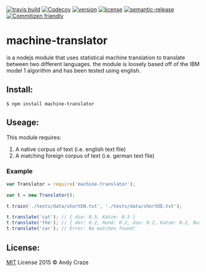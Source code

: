 [![travis build](https://img.shields.io/travis/accraze/machine-translator.svg)](https://travis-ci.org/accraze/machine-translator)
[![Codecov](https://img.shields.io/codecov/c/github/accraze/machine-translator.svg)](https://codecov.io/github/accraze/machine-translator)
[![version](https://img.shields.io/npm/v/machine-translator.svg)](https://www.npmjs.com/package/machine-translator)
[![license](https://img.shields.io/npm/l/machine-translator.svg)](https://www.npmjs.com/package/machine-translator)
[![semantic-release](https://img.shields.io/badge/%20%20%F0%9F%93%A6%F0%9F%9A%80-semantic--release-e10079.svg)](https://github.com/semantic-release/semantic-release)
[![Commitizen friendly](https://img.shields.io/badge/commitizen-friendly-brightgreen.svg)](http://commitizen.github.io/cz-cli/)
# machine-translator
is a nodejs module that uses statistical machine translation to translate between two different languages. the module is loosely based off of the IBM model 1 algorithm and has been tested using english.

## Install:
`$ npm install machine-translator`

## Useage:
This module requires:

1. A native corpus of text (i.e. english text file)
2. A matching foreign corpus of text (i.e. german text file)

### Example
```javascript
var Translator = require('machine-translator');

var t = new Translator();

t.train('./tests/data/shortEN.txt', './tests/data/shortDE.txt');

t.translate('cat'); // { die: 0.5, Katze: 0.5 }
t.translate('the'); // { der: 0.2, Hund: 0.2, die: 0.2, Katze: 0.2, Bus: 0.2 }
t.translate('car'); // Error: No matches found!
```

## License:
[MIT](https://github.com/accraze/machine-translator/blob/master/LICENSE) License 2015 © Andy Craze
